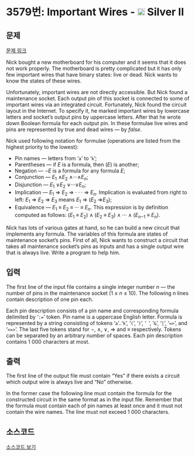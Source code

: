 # 3579번: Important Wires - <img src="https://static.solved.ac/tier_small/9.svg" style="height:20px" /> Silver II

<!-- performance -->

<!-- 문제 제출 후 깃허브에 푸시를 했을 때 제출한 코드의 성능이 입력될 공간입니다.-->

<!-- end -->

## 문제

[문제 링크](https://boj.kr/3579)


<p>Nick bought a new motherboard for his computer and it seems that it does not work properly. The motherboard is pretty complicated but it has only few important wires that have binary states: live or dead. Nick wants to know the states of these wires.</p>

<p>Unfortunately, important wires are not directly accessible. But Nick found a maintenance socket. Each output pin of this socket is connected to some of important wires via an integrated circuit. Fortunately, Nick found the circuit layout in the Internet. To specify it, he marked important wires by lowercase letters and socket’s output pins by uppercase letters. After that he wrote down Boolean formula for each output pin. In these formulae live wires and pins are represented by true and dead wires — by <em>false</em>.</p>

<p>Nick used following notation for formulae (operations are listed from the highest priority to the lowest):</p>

<ul>
<li>Pin names — letters from ‘<code>a</code>’ to ‘<code>k</code>’;</li>
<li>Parentheses — if <em>E</em> is a formula, then (<em>E</em>) is another;</li>
<li>Negation — ¬<em>E</em> is a formula for any formula <em>E</em>;</li>
<li>Conjunction — <em>E</em><sub>1</sub> ∧<em>E</em><sub>2</sub> ∧···∧<em>E<sub>n</sub></em>;</li>
<li>Disjunction — <em>E</em><sub>1</sub> ∨<em>E</em><sub>2</sub> ∨···∨<em>E<sub>n</sub></em>;</li>
<li>Implication — <em>E</em><sub>1</sub> ⇒ <em>E</em><sub>2</sub> ⇒ · · · ⇒ <em>E<sub>n</sub></em>. Implication is evaluated from right to left: <em>E</em><sub>1</sub> ⇒ <em>E</em><sub>2</sub> ⇒ <em>E</em><sub>3</sub>&nbsp;means <em>E</em><sub>1</sub> ⇒ (<em>E</em><sub>2</sub> ⇒<em>E</em><sub>3</sub>);</li>
<li>Equivalence — <em>E</em><sub>1</sub> ≡ <em>E</em><sub>2</sub> ≡ ··· ≡ <em>E<sub>n</sub></em>. This expression is by definition computed as follows: (<em>E</em><sub>1</sub> ≡ <em>E</em><sub>2</sub>) ∧ (<em>E</em><sub>2</sub> ≡ <em>E</em><sub>3</sub>) ∧ ··· ∧ (<em>E</em><sub><em>n</em>−1</sub> ≡ <em>E<sub>n</sub></em>).</li>
</ul>

<p>Nick has lots of various gates at hand, so he can build a new circuit that implements any formula. The variables of this formula are states of maintenance socket’s pins. First of all, Nick wants to construct a circuit that takes all maintenance socket’s pins as inputs and has a single output wire that is always live. Write a program to help him.</p>



## 입력


<p>The first line of the input file contains a single integer number <em>n</em> — the number of pins in the maintenance socket (1 ≤ <em>n</em> ≤ 10). The following n lines contain description of one pin each.</p>

<p>Each pin description consists of a pin name and corresponding formula delimited by ‘<code>:=</code>’ token. Pin name is a uppercase English letter. Formula is represented by a string consisting of tokens ‘<code>a</code>’..‘<code>k</code>’, ‘<code>(</code>’, ‘<code>)</code>’, ‘<code> </code>’, ‘<code>&amp;</code>’, ‘<code>|</code>’, ‘<code>=&gt;</code>’, and ‘<code>&lt;=&gt;</code>’. The last five tokens stand for ¬, ∧, ∨, ⇒ and ≡ respectively. Tokens can be separated by an arbitrary number of spaces. Each pin description contains 1 000 characters at most.</p>



## 출력


<p>The first line of the output file must contain “Yes” if there exists a circuit which output wire is always live and “No” otherwise.</p>

<p>In the former case the following line must contain the formula for the constructed circuit in the same format as in the input file. Remember that the formula must contain each of pin names at least once and it must not contain the wire names. The line must not exceed 1 000 characters.</p>



## 소스코드

[소스코드 보기](Important%20Wires.py)